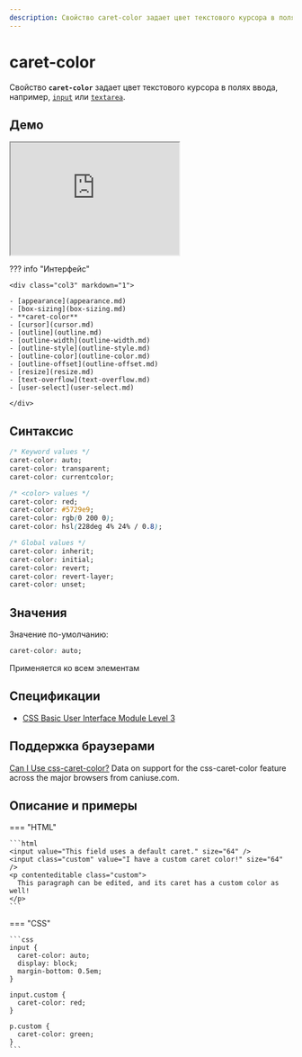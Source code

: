 ```yaml
---
description: Свойство caret-color задает цвет текстового курсора в полях ввода
---
```


# caret-color

Свойство **`caret-color`** задает цвет текстового курсора в полях ввода, например, [`input`](../html/input.md) или [`textarea`](../html/textarea.md).

## Демо

<iframe class="interactive is-default-height" height="200" src="https://interactive-examples.mdn.mozilla.net/pages/css/caret-color.html" title="MDN Web Docs Interactive Example" loading="lazy" data-readystate="complete"></iframe>

??? info "Интерфейс"

    <div class="col3" markdown="1">

    - [appearance](appearance.md)
    - [box-sizing](box-sizing.md)
    - **caret-color**
    - [cursor](cursor.md)
    - [outline](outline.md)
    - [outline-width](outline-width.md)
    - [outline-style](outline-style.md)
    - [outline-color](outline-color.md)
    - [outline-offset](outline-offset.md)
    - [resize](resize.md)
    - [text-overflow](text-overflow.md)
    - [user-select](user-select.md)

    </div>

## Синтаксис

```css
/* Keyword values */
caret-color: auto;
caret-color: transparent;
caret-color: currentcolor;

/* <color> values */
caret-color: red;
caret-color: #5729e9;
caret-color: rgb(0 200 0);
caret-color: hsl(228deg 4% 24% / 0.8);

/* Global values */
caret-color: inherit;
caret-color: initial;
caret-color: revert;
caret-color: revert-layer;
caret-color: unset;
```

## Значения

Значение по-умолчанию:

```css
caret-color: auto;
```

Применяется ко всем элементам

## Спецификации

-   [CSS Basic User Interface Module Level 3](https://drafts.csswg.org/css-ui-3/#propdef-caret-color)

## Поддержка браузерами

<p class="ciu_embed" data-feature="css-caret-color" data-periods="future_1,current,past_1,past_2">
  <a href="http://caniuse.com/#feat=css-caret-color">Can I Use css-caret-color?</a> Data on support for the css-caret-color feature across the major browsers from caniuse.com.
</p>

## Описание и примеры

=== "HTML"

    ```html
    <input value="This field uses a default caret." size="64" />
    <input class="custom" value="I have a custom caret color!" size="64" />
    <p contenteditable class="custom">
      This paragraph can be edited, and its caret has a custom color as well!
    </p>
    ```

=== "CSS"

    ```css
    input {
      caret-color: auto;
      display: block;
      margin-bottom: 0.5em;
    }

    input.custom {
      caret-color: red;
    }

    p.custom {
      caret-color: green;
    }
    ```
